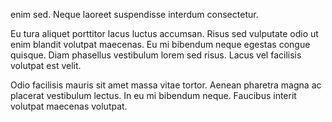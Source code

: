  enim sed. Neque laoreet suspendisse interdum consectetur.

Eu tura aliquet porttitor lacus luctus accumsan. Risus sed vulputate odio ut enim blandit volutpat maecenas. Eu mi bibendum neque egestas congue quisque. Diam phasellus vestibulum lorem sed risus. Lacus vel facilisis volutpat est velit.

Odio facilisis mauris sit amet massa vitae tortor. Aenean pharetra magna ac placerat vestibulum lectus. In eu mi bibendum neque. Faucibus interit volutpat maecenas volutpat.
